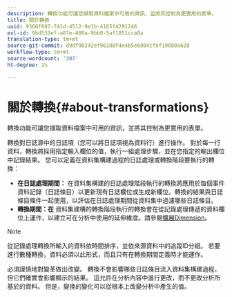 ```yaml
---
description: 轉換功能可讓您擷取資料檔案中可用的資訊，並將其控制為更實用的表單。
title: 關於轉換
uuid: 9366f607-741d-4512-9e1b-4165f4291246
exl-id: 9bd533ef-a87e-400a-9bb0-5af1851cca0a
translation-type: tm+mt
source-git-commit: d9df90242ef96188f4e4b5e6d04cfef196b0a628
workflow-type: tm+mt
source-wordcount: '307'
ht-degree: 1%

---
```


# 關於轉換{#about-transformations}

轉換功能可讓您擷取資料檔案中可用的資訊，並將其控制為更實用的表單。

轉換對日誌源中的日誌項（您可以將日誌項視為資料行）進行操作。 對於每一行資料，轉換將採用指定輸入欄位的值，執行一組處理步驟，並在您指定的輸出欄位中記錄結果。 您可以定義在資料集構建過程的日誌處理或轉換階段要執行的轉換：

* **在日誌處理期間：** 在資料集構建的日誌處理階段執行的轉換將應用於每個事件資料記錄（日誌條目）以更新現有日誌欄位或生成新欄位。轉換的結果與日誌條目條件一起使用，以評估在日誌處理期間從資料集中過濾哪些日誌條目。
* **轉換期間：在** 資料集建構的轉換階段執行的轉換會在從記錄處理傳遞的資料欄位上運作，以建立可在分析中使用的延伸維度。請參閱[擴展Dimension](../../../home/c-dataset-const-proc/c-ex-dim/c-abt-ex-dim.md)。

>[!NOTE]
>
>從記錄處理轉換所輸入的資料依時間排序，並依來源資料中的追蹤ID分組。 若要進行數種轉換，資料必須以此形式，而且只有在轉換期間定義時才能運作。

必須謹慎地對變革做出改變。 轉換不會影響哪些日誌條目流入資料集構建過程，但它們確實會影響顯示的結果。 這允許在分析內容中進行更改，而不更改分析所基於的資料。 但是，變換的變化可以從根本上改變分析中產生的值。

